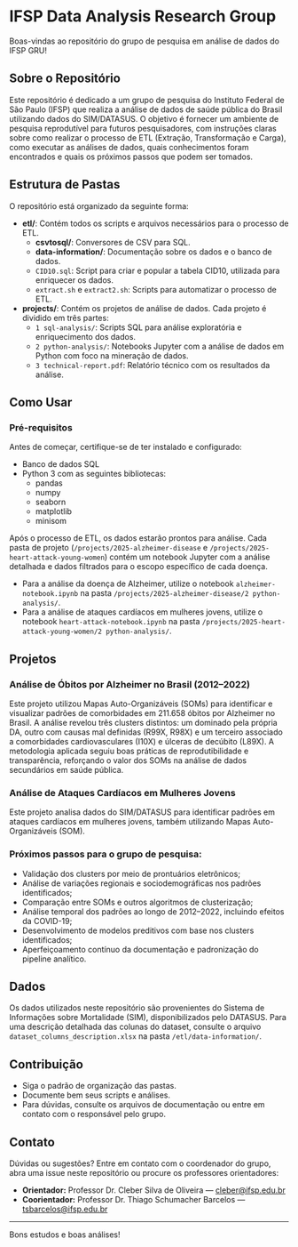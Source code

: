 # IFSP Data Analysis Research Group

Boas-vindas ao repositório do grupo de pesquisa em análise de dados do IFSP GRU!

## Sobre o Repositório
Este repositório é dedicado a um grupo de pesquisa do Instituto Federal de São Paulo (IFSP) que realiza a análise de dados de saúde pública do Brasil utilizando dados do SIM/DATASUS. O objetivo é fornecer um ambiente de pesquisa reprodutível para futuros pesquisadores, com instruções claras sobre como realizar o processo de ETL (Extração, Transformação e Carga), como executar as análises de dados, quais conhecimentos foram encontrados e quais os próximos passos que podem ser tomados.

## Estrutura de Pastas
O repositório está organizado da seguinte forma:

- **etl/**: Contém todos os scripts e arquivos necessários para o processo de ETL.
  - **csvtosql/**: Conversores de CSV para SQL.
  - **data-information/**: Documentação sobre os dados e o banco de dados.
  - `CID10.sql`: Script para criar e popular a tabela CID10, utilizada para enriquecer os dados.
  - `extract.sh` e `extract2.sh`: Scripts para automatizar o processo de ETL.
- **projects/**: Contém os projetos de análise de dados. Cada projeto é dividido em três partes:
  - `1 sql-analysis/`: Scripts SQL para análise exploratória e enriquecimento dos dados.
  - `2 python-analysis/`: Notebooks Jupyter com a análise de dados em Python com foco na mineração de dados.
  - `3 technical-report.pdf`: Relatório técnico com os resultados da análise.

## Como Usar

### Pré-requisitos
Antes de começar, certifique-se de ter instalado e configurado:
- Banco de dados SQL
- Python 3 com as seguintes bibliotecas:
  - pandas
  - numpy
  - seaborn
  - matplotlib
  - minisom

Após o processo de ETL, os dados estarão prontos para análise. Cada pasta de projeto (`/projects/2025-alzheimer-disease` e `/projects/2025-heart-attack-young-women`) contém um notebook Jupyter com a análise detalhada e dados filtrados para o escopo específico de cada doença.

- Para a análise da doença de Alzheimer, utilize o notebook `alzheimer-notebook.ipynb` na pasta `/projects/2025-alzheimer-disease/2 python-analysis/`.
- Para a análise de ataques cardíacos em mulheres jovens, utilize o notebook `heart-attack-notebook.ipynb` na pasta `/projects/2025-heart-attack-young-women/2 python-analysis/`.

## Projetos

### Análise de Óbitos por Alzheimer no Brasil (2012–2022)
Este projeto utilizou Mapas Auto-Organizáveis (SOMs) para identificar e visualizar padrões de comorbidades em 211.658 óbitos por Alzheimer no Brasil. A análise revelou três clusters distintos: um dominado pela própria DA, outro com causas mal definidas (R99X, R98X) e um terceiro associado a comorbidades cardiovasculares (I10X) e úlceras de decúbito (L89X). A metodologia aplicada seguiu boas práticas de reprodutibilidade e transparência, reforçando o valor dos SOMs na análise de dados secundários em saúde pública.

### Análise de Ataques Cardíacos em Mulheres Jovens
Este projeto analisa dados do SIM/DATASUS para identificar padrões em ataques cardíacos em mulheres jovens, também utilizando Mapas Auto-Organizáveis (SOM).

### Próximos passos para o grupo de pesquisa:
- Validação dos clusters por meio de prontuários eletrônicos;
- Análise de variações regionais e sociodemográficas nos padrões identificados;
- Comparação entre SOMs e outros algoritmos de clusterização;
- Análise temporal dos padrões ao longo de 2012–2022, incluindo efeitos da COVID-19;
- Desenvolvimento de modelos preditivos com base nos clusters identificados;
- Aperfeiçoamento contínuo da documentação e padronização do pipeline analítico.

## Dados
Os dados utilizados neste repositório são provenientes do Sistema de Informações sobre Mortalidade (SIM), disponibilizados pelo DATASUS. Para uma descrição detalhada das colunas do dataset, consulte o arquivo `dataset_columns_description.xlsx` na pasta `/etl/data-information/`.

## Contribuição
- Siga o padrão de organização das pastas.
- Documente bem seus scripts e análises.
- Para dúvidas, consulte os arquivos de documentação ou entre em contato com o responsável pelo grupo.

## Contato
Dúvidas ou sugestões? Entre em contato com o coordenador do grupo, abra uma issue neste repositório ou procure os professores orientadores:

- **Orientador:** Professor Dr. Cleber Silva de Oliveira — cleber@ifsp.edu.br  
- **Coorientador:** Professor Dr. Thiago Schumacher Barcelos — tsbarcelos@ifsp.edu.br

---

Bons estudos e boas análises!
